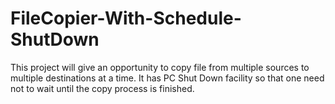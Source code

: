 # FileCopier-With-Schedule-ShutDown
This project will give an opportunity to copy file from multiple sources to multiple destinations at a time. It has PC Shut Down facility so that one need not to wait until the copy process is finished. 
